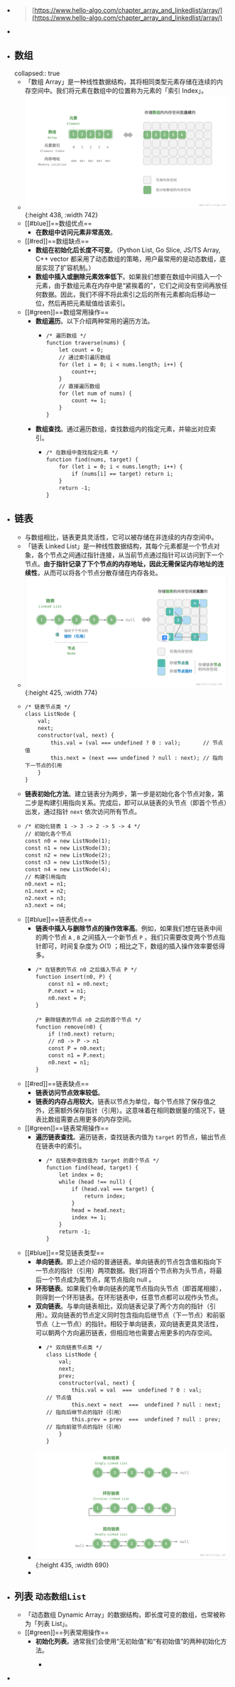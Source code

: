- > [https://www.hello-algo.com/chapter_array_and_linkedlist/array/](https://www.hello-algo.com/chapter_array_and_linkedlist/array/)
-
- ## 数组
  collapsed:: true
	- 「数组 Array」是一种线性数据结构，其将相同类型元素存储在连续的内存空间中。我们将元素在数组中的位置称为元素的「索引 Index」。
	- ![image.png](../assets/image_1683881183272_0.png){:height 438, :width 742}
	- [[#blue]]==数组优点==
		- **在数组中访问元素非常高效**。
	- [[#red]]==数组缺点==
		- **数组在初始化后长度不可变**。（Python List, Go Slice, JS/TS Array, C++ vector 都采用了动态数组的策略，用户最常用的是动态数组，底层实现了扩容机制。）
		- **数组中插入或删除元素效率低下**。如果我们想要在数组中间插入一个元素，由于数组元素在内存中是“紧挨着的”，它们之间没有空间再放任何数据。因此，我们不得不将此索引之后的所有元素都向后移动一位，然后再把元素赋值给该索引。
	- [[#green]]==数组常用操作==
		- **数组遍历**。以下介绍两种常用的遍历方法。
			- ```
			  /* 遍历数组 */
			  function traverse(nums) {
			      let count = 0;
			      // 通过索引遍历数组
			      for (let i = 0; i < nums.length; i++) {
			          count++;
			      }
			      // 直接遍历数组
			      for (let num of nums) {
			          count += 1;
			      }
			  }
			  ```
		- **数组查找**。通过遍历数组，查找数组内的指定元素，并输出对应索引。
			- ```
			  /* 在数组中查找指定元素 */
			  function find(nums, target) {
			      for (let i = 0; i < nums.length; i++) {
			          if (nums[i] == target) return i;
			      }
			      return -1;
			  }
			  ```
- ## 链表
	- 与数组相比，链表更具灵活性，它可以被存储在非连续的内存空间中。
	- 「链表 Linked List」是一种线性数据结构，其每个元素都是一个节点对象，各个节点之间通过指针连接，从当前节点通过指针可以访问到下一个节点。**由于指针记录了下个节点的内存地址，因此无需保证内存地址的连续性**，从而可以将各个节点分散存储在内存各处。
	- ![image.png](../assets/image_1683888278380_0.png){:height 425, :width 774}
	- ```
	  /* 链表节点类 */
	  class ListNode {
	      val;
	      next;
	      constructor(val, next) {
	          this.val = (val === undefined ? 0 : val);       // 节点值
	          this.next = (next === undefined ? null : next); // 指向下一节点的引用
	      }
	  }
	  ```
	- **链表初始化方法**。建立链表分为两步，第一步是初始化各个节点对象，第二步是构建引用指向关系。完成后，即可以从链表的头节点（即首个节点）出发，通过指针 `next` 依次访问所有节点。
	- ```
	  /* 初始化链表 1 -> 3 -> 2 -> 5 -> 4 */
	  // 初始化各个节点
	  const n0 = new ListNode(1);
	  const n1 = new ListNode(3);
	  const n2 = new ListNode(2);
	  const n3 = new ListNode(5);
	  const n4 = new ListNode(4);
	  // 构建引用指向
	  n0.next = n1;
	  n1.next = n2;
	  n2.next = n3;
	  n3.next = n4;
	  ```
	- [[#blue]]==链表优点==
		- **链表中插入与删除节点的操作效率高**。例如，如果我们想在链表中间的两个节点 `A` , `B` 之间插入一个新节点 `P` ，我们只需要改变两个节点指针即可，时间复杂度为 $O(1)$ ；相比之下，数组的插入操作效率要低得多。
		- ```
		  /* 在链表的节点 n0 之后插入节点 P */
		  function insert(n0, P) {
		      const n1 = n0.next;
		      P.next = n1;
		      n0.next = P;
		  }
		  
		  /* 删除链表的节点 n0 之后的首个节点 */
		  function remove(n0) {
		      if (!n0.next) return;
		      // n0 -> P -> n1
		      const P = n0.next;
		      const n1 = P.next;
		      n0.next = n1;
		  }
		  
		  ```
	- [[#red]]==链表缺点==
		- **链表访问节点效率较低**。
		- **链表的内存占用较大**。链表以节点为单位，每个节点除了保存值之外，还需额外保存指针（引用）。这意味着在相同数据量的情况下，链表比数组需要占用更多的内存空间。
	- [[#green]]==链表常用操作==
		- **遍历链表查找**。遍历链表，查找链表内值为 `target` 的节点，输出节点在链表中的索引。
			- ```
			  /* 在链表中查找值为 target 的首个节点 */
			  function find(head, target) {
			      let index = 0;
			      while (head !== null) {
			          if (head.val === target) {
			              return index;
			          }
			          head = head.next;
			          index += 1;
			      }
			      return -1;
			  }
			  ```
	- [[#blue]]==常见链表类型==
		- **单向链表**。即上述介绍的普通链表。单向链表的节点包含值和指向下一节点的指针（引用）两项数据。我们将首个节点称为头节点，将最后一个节点成为尾节点，尾节点指向 null 。
		- **环形链表**。如果我们令单向链表的尾节点指向头节点（即首尾相接），则得到一个环形链表。在环形链表中，任意节点都可以视作头节点。
		- **双向链表**。与单向链表相比，双向链表记录了两个方向的指针（引用）。双向链表的节点定义同时包含指向后继节点（下一节点）和前驱节点（上一节点）的指针。相较于单向链表，双向链表更具灵活性，可以朝两个方向遍历链表，但相应地也需要占用更多的内存空间。
			- ```
			  /* 双向链表节点类 */
			  class ListNode {
			      val;
			      next;
			      prev;
			      constructor(val, next) {
			          this.val = val  ===  undefined ? 0 : val;        // 节点值
			          this.next = next  ===  undefined ? null : next;  // 指向后继节点的指针（引用）
			          this.prev = prev  ===  undefined ? null : prev;  // 指向前驱节点的指针（引用）
			      }
			  }
			  ```
		- ![image.png](../assets/image_1683889107252_0.png){:height 435, :width 690}
		-
- ## 列表 `动态数组List`
	- 「动态数组 Dynamic Array」的数据结构，即长度可变的数组，也常被称为「列表 List」。
	- [[#green]]==列表常用操作==
		- **初始化列表**。通常我们会使用“无初始值”和“有初始值”的两种初始化方法。
			- ```
			  ```
-